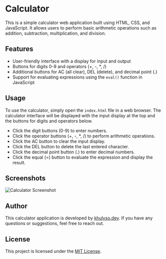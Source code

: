 # Calculator

This is a simple calculator web application built using HTML, CSS, and JavaScript. It allows users to perform basic arithmetic operations such as addition, subtraction, multiplication, and division.

## Features

- User-friendly interface with a display for input and output
- Buttons for digits 0-9 and operators (+, -, *, /)
- Additional buttons for AC (all clear), DEL (delete), and decimal point (.)
- Support for evaluating expressions using the `eval()` function in JavaScript

## Usage

To use the calculator, simply open the `index.html` file in a web browser. The calculator interface will be displayed with the input display at the top and the buttons for digits and operators below.

- Click the digit buttons (0-9) to enter numbers.
- Click the operator buttons (+, -, *, /) to perform arithmetic operations.
- Click the AC button to clear the input display.
- Click the DEL button to delete the last entered character.
- Click the decimal point button (.) to enter decimal numbers.
- Click the equal (=) button to evaluate the expression and display the result.

## Screenshots



![Calculator Screenshot](screenshots/calculator.png)

## Author

This calculator application is developed by [khulyso.dev](https://khulyso.dev). If you have any questions or suggestions, feel free to reach out.

## License

This project is licensed under the [MIT License](LICENSE).

